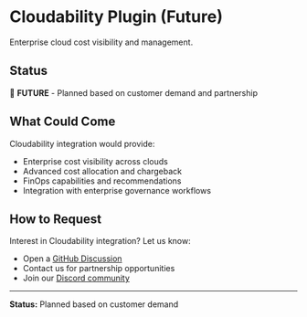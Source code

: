 # Cloudability Plugin (Future)

Enterprise cloud cost visibility and management.

## Status

🚀 **FUTURE** - Planned based on customer demand and partnership

## What Could Come

Cloudability integration would provide:

- Enterprise cost visibility across clouds
- Advanced cost allocation and chargeback
- FinOps capabilities and recommendations
- Integration with enterprise governance workflows

## How to Request

Interest in Cloudability integration? Let us know:

- Open a [GitHub Discussion](https://github.com/rshade/pulumicost-core/discussions)
- Contact us for partnership opportunities
- Join our [Discord community](coming-soon)

---

**Status:** Planned based on customer demand
